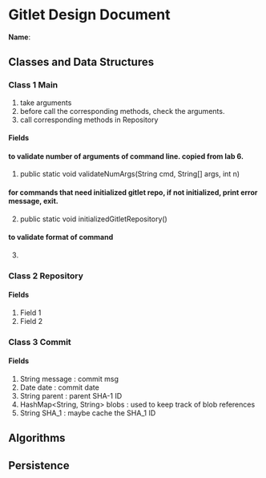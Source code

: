 # Gitlet Design Document

**Name**:

## Classes and Data Structures

### Class 1 Main
1. take arguments 
2. before call the corresponding methods, check the arguments.
3. call corresponding methods in Repository
#### Fields

####  to validate number of arguments of command line.  copied from lab 6.
1. public static void validateNumArgs(String cmd, String[] args, int n)
#### for commands that need initialized gitlet repo, if not initialized, print error message, exit.
2. public static void initializedGitletRepository() 
#### to validate format of command 
3. 


### Class 2 Repository

#### Fields

1. Field 1
2. Field 2

### Class 3 Commit

#### Fields
1. String message : commit msg
2. Date date : commit date
3. String parent : parent SHA-1 ID
4. HashMap<String, String> blobs : used to keep track of blob references
5. String SHA_1 : maybe cache the SHA_1 ID
## Algorithms

## Persistence

